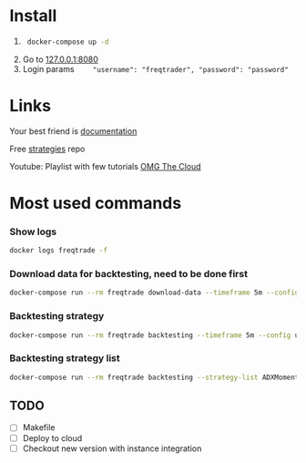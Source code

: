 # Install #
1. ```bash
    docker-compose up -d
    ```
2. Go to [127.0.0.1:8080](127.0.0.1:8080)
3. Login params ```    "username": "freqtrader",
   "password": "password"```

# Links #
Your best friend is [documentation](https://www.freqtrade.io/en/stable/)

Free [strategies](https://github.com/freqtrade/freqtrade-strategies/tree/master/user_data/strategies) repo

Youtube:
   Playlist with few tutorials [OMG The Cloud](https://www.youtube.com/watch?v=DjtldeE8jNQ&list=PL-qdqFfJP2m8KVvH6fTDd04ZKluskY6qS)
# Most used commands #
### Show logs ###
```bash
docker logs freqtrade -f
```
### Download data for backtesting, need to be done first ###
```bash
docker-compose run --rm freqtrade download-data --timeframe 5m --config user_data/bt_conf.json
```
### Backtesting strategy  ###
```bash
docker-compose run --rm freqtrade backtesting --timeframe 5m --config user_data/bt_conf.json -s SmoothScalp
```
### Backtesting strategy list ###
```bash
docker-compose run --rm freqtrade backtesting --strategy-list ADXMomentum ClucMay72018 MACDStrategy_crossed Simple AdxSmas CMCWinner MACDStrategy ASDTSRockwellTrading CofiBitStrategy SmoothScalp AverageStrategy CombinedBinHAndCluc DoesNothingStrategy Quickie BbandRsi EMASkipPump ReinforcedQuickie ReinforcedSmoothScalp CCIStrategy Low_BB Scalp --timeframe 4h --config user_data/bt_conf.json
```


## TODO ##
- [ ] Makefile
- [ ] Deploy to cloud
- [ ] Checkout new version with instance integration

[comment]: <> (### DONE ###)

[comment]: <> (- [x] text)